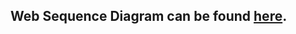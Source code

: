 ## Web Sequence Diagram can be found [here](https://www.websequencediagrams.com/cgi-bin/cdraw?lz=dGl0bGUgRXhlcmNpc2UgMC41OiBTaW5nbGUgUGFnZSBBcHAKICAKYnJvd3Nlci0-c2VydmVyOiBIVFRQIEdFVCBodHRwczovL3N0dWRpZXMuY3MuaGVsc2lua2kuZmkvZXhhbXBsZWFwcC9zcGEKADkGLS0-AEoHOiBIVE1MLWNvZGUAH0VtYWluLmNzcwBWEwASCQCBBUcuagBSFAASBwpub3RlIG92ZXIgAIFiCACCPAggc3RhcnRzIGV4ZWN1dGluZyBqcwCBewZ0aGF0IHJlcXVlc3RzIEpTT04gZGF0YSBmcm9tIACCcwYgCmVuZCBub3RlCgCCT0VkYXRhLmpzb24AgwcTW3sgY29udGVudDogIkhUTUwgaXMgZWFzeSIsIGRhdGU6ICIyMDE5LTA1LTIzIiB9LCAuLi5dAIFeHQCBbgZlcyB0aGUgZXZlbnQgaGFuZGxlcgCBdQhuZGVycwCBXAVzIHRvIGRpc3BsYXkAgW0J&s=default).
